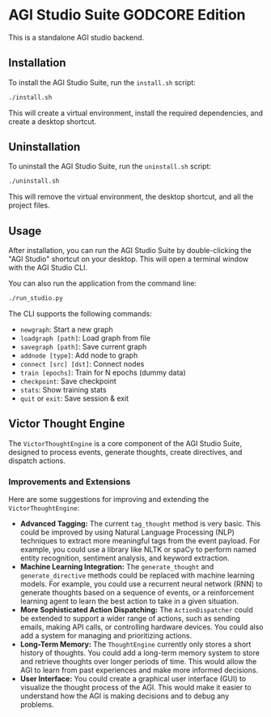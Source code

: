 # AGI Studio Suite GODCORE Edition

This is a standalone AGI studio backend.

## Installation

To install the AGI Studio Suite, run the `install.sh` script:

```bash
./install.sh
```

This will create a virtual environment, install the required dependencies, and create a desktop shortcut.

## Uninstallation

To uninstall the AGI Studio Suite, run the `uninstall.sh` script:

```bash
./uninstall.sh
```

This will remove the virtual environment, the desktop shortcut, and all the project files.

## Usage

After installation, you can run the AGI Studio Suite by double-clicking the "AGI Studio" shortcut on your desktop. This will open a terminal window with the AGI Studio CLI.

You can also run the application from the command line:

```bash
./run_studio.py
```

The CLI supports the following commands:

*   `newgraph`: Start a new graph
*   `loadgraph [path]`: Load graph from file
*   `savegraph [path]`: Save current graph
*   `addnode [type]`: Add node to graph
*   `connect [src] [dst]`: Connect nodes
*   `train [epochs]`: Train for N epochs (dummy data)
*   `checkpoint`: Save checkpoint
*   `stats`: Show training stats
*   `quit` or `exit`: Save session & exit

## Victor Thought Engine

The `VictorThoughtEngine` is a core component of the AGI Studio Suite, designed to process events, generate thoughts, create directives, and dispatch actions.

### Improvements and Extensions

Here are some suggestions for improving and extending the `VictorThoughtEngine`:

*   **Advanced Tagging:** The current `tag_thought` method is very basic. This could be improved by using Natural Language Processing (NLP) techniques to extract more meaningful tags from the event payload. For example, you could use a library like NLTK or spaCy to perform named entity recognition, sentiment analysis, and keyword extraction.
*   **Machine Learning Integration:** The `generate_thought` and `generate_directive` methods could be replaced with machine learning models. For example, you could use a recurrent neural network (RNN) to generate thoughts based on a sequence of events, or a reinforcement learning agent to learn the best action to take in a given situation.
*   **More Sophisticated Action Dispatching:** The `ActionDispatcher` could be extended to support a wider range of actions, such as sending emails, making API calls, or controlling hardware devices. You could also add a system for managing and prioritizing actions.
*   **Long-Term Memory:** The `ThoughtEngine` currently only stores a short history of thoughts. You could add a long-term memory system to store and retrieve thoughts over longer periods of time. This would allow the AGI to learn from past experiences and make more informed decisions.
*   **User Interface:** You could create a graphical user interface (GUI) to visualize the thought process of the AGI. This would make it easier to understand how the AGI is making decisions and to debug any problems.